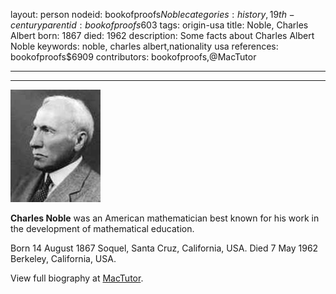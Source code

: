 layout: person
nodeid: bookofproofs$Noble
categories: history,19th-century
parentid: bookofproofs$603
tags: origin-usa
title: Noble, Charles Albert
born: 1867
died: 1962
description: Some facts about Charles Albert Noble
keywords: noble, charles albert,nationality usa
references: bookofproofs$6909
contributors: bookofproofs,@MacTutor

---


---

![Noble.jpg](https://github.com/bookofproofs/bookofproofs.github.io/blob/main/_sources/_assets/images/portraits/Noble.jpg?raw=true)

**Charles Noble** was an American mathematician best known for his work in the development of mathematical education.

Born 14 August 1867 Soquel, Santa Cruz, California, USA. Died 7 May 1962 Berkeley, California, USA.


View full biography at [MacTutor](https://mathshistory.st-andrews.ac.uk/Biographies/Noble/).
